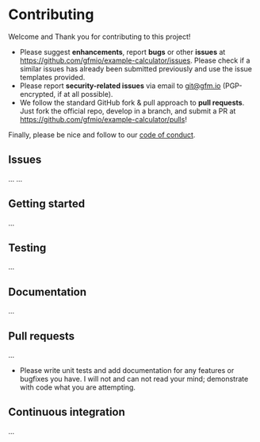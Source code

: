 # Contributing

Welcome and Thank you for contributing to this project!

- Please suggest **enhancements**, report **bugs** or other **issues** at <https://github.com/gfmio/example-calculator/issues>. Please check if a similar issues has already been submitted previously and use the issue templates provided.
- Please report **security-related issues** via email to git@gfm.io (PGP-encrypted, if at all possible).
- We follow the standard GitHub fork & pull approach to **pull requests**. Just fork the official repo, develop in a branch, and submit a PR at <https://github.com/gfmio/example-calculator/pulls>!

Finally, please be nice and follow to our [code of conduct](https://github.com/gfmio/example-calculator/blob/master/CODE_OF_CONDUCT.md).

## Issues

... ...

## Getting started

...

## Testing

...

## Documentation

...

## Pull requests

...

- Please write unit tests and add documentation for any features or bugfixes you have. I will not and can not read your mind; demonstrate with code what you are attempting.

## Continuous integration

...
